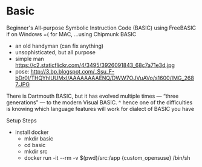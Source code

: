 # Basic

Beginner's All-purpose Symbolic Instruction Code (BASIC)
using FreeBASIC if on Windows =(
for MAC, ...using Chipmunk BASIC

- an old handyman (can fix anything)
- unsophisticated, but all purpose
- simple man https://c2.staticflickr.com/4/3495/3926091843_68c7a71e3d.jpg
- pose: http://3.bp.blogspot.com/_Ssu_F-bDr0I/THQYhIUUMxI/AAAAAAAAENQ/DWW7OJVuAVo/s1600/IMG_2687.JPG

There is Dartmouth BASIC, but it has evolved multiple times — “three generations” — to the modern Visual BASIC.
^ hence one of the difficulties is knowing which language features will work for dialect of BASIC you have

Setup Steps
- install docker
    - mkdir basic
    - cd basic
    - mkdir src
    - docker run -it --rm -v $(pwd)/src:/app {custom_opensuse} /bin/sh
